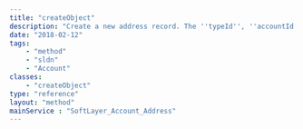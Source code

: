 ```yaml
---
title: "createObject"
description: "Create a new address record. The ''typeId'', ''accountId'', ''description'', ''address1'', ''city'', ''state'', ''country'', and ''postalCode'' properties in the templateObject parameter are required properties and may not be null or empty. Users will be restricted to creating addresses for their account. "
date: "2018-02-12"
tags:
    - "method"
    - "sldn"
    - "Account"
classes:
    - "createObject"
type: "reference"
layout: "method"
mainService : "SoftLayer_Account_Address"
---
```

